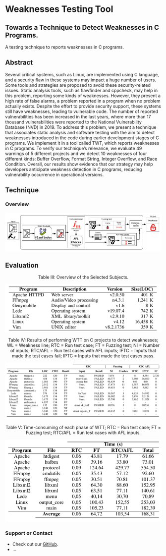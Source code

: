 # Weaknesses Testing Tool 
## Towards a Technique to Detect Weaknesses in C Programs.

  A testing technique to reports weaknesses in C programs.

## Abstract

  Several critical systems, such as Linux, are implemented using C language, and a security flaw in these systems may impact a huge number of users. Some tools and strategies are proposed to avoid these security-related issues. Static analysis tools, such as flawfinder and cppcheck, may help in this problem, reporting some kinds of weaknesses. However, they present a high rate of false alarms, a problem reported in a program when no problem actually exists. Despite the effort to provide security support, these systems still have weaknesses, leading to vulnerable code. The number of reported vulnerabilities has been increased in the last years, where more than 17 thousand vulnerabilities were reported to the National Vulnerability Database (NVD) in 2019. To address this problem, we present a technique that associates static analysis and software testing with the aim to detect weaknesses introduced in the code during earlier development stages of C programs. We implement it in a tool called TWT, which reports weaknesses in C programs. To verify our technique’s relevance, we evaluate 49 warnings of 5 different projects and we detect 10 weaknesses of four different kinds: Buffer Overflow, Format String, Integer Overflow, and Race Condition. Overall, our results show evidence that our strategy may help developers anticipate weakness detection in C programs, reducing vulnerability occurrence in operational versions.

## Technique
### Overview

<img src="images/technique.png" alt="hi" class="inline"/>

## Evaluation

<p style="text-align:center">Table III: Overview of the Selected Subjects.</p>
<img src="images/table3.png" alt="hi" class="inline"/>

<p style="text-align:center">Table IV: Results of performing WTT on C projects to detect weaknesses; WL = Weakness line; RTC = Run test case; FT = Fuzzing test; NI = Number of inputs; RTC/AFL = Run test cases with AFL inputs; IFTC = Inputs that made the test cases fail; IPTC = Inputs that made the test cases pass.</p>
<img src="images/table4.png" alt="hi" class="inline"/>

<p style="text-align:center">Table V: Time-consuming of each phase of WTT; RTC = Run test case; FT = Fuzzing test; RTC/AFL = Run test cases with AFL inputs.</p>
<img src="images/table5.png" alt="hi" class="inline"/>

### Support or Contact

- Check out our [GitHub](https://github.com/WeaknessesTestingTool/source).
- ...
